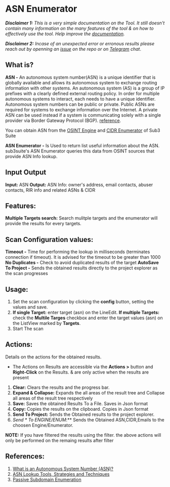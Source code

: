 # ASN Enumerator 

***Disclaimer 1:** This is a very simple documentation on the Tool. It still doesn't contain many information on the many features of the tool & on how to effectively use the tool. Help improve the [documentation](https://github.com/3nock/s3s_doc).*

***Disclaimer 2:** Incase of an unexpected error or erronous results please reach out by openning an [issue](https://github.com/3nock/sub3suite/issues) on the repo or on [Telegram](https://t.me/sub3suite) chat*.

## What is? 

**ASN -** An autonomous system number(ASN) is a unique identifier that is globally available and allows its autonomous system to exchange routing information with other systems.
An autonomous system (AS) is a group of IP prefixes with a clearly defined external routing policy. In order for multiple autonomous systems to interact, each needs to have a unique identifier. 
Autonomous system numbers can be public or private. Public ASNs are required for systems to exchange information over the Internet. 
A private ASN can be used instead if a system is communicating solely with a single provider via Border Gateway Protocol (BGP).
[reference](https://blog.stackpath.com/autonomous-system-number).

You can obtain ASN from the [OSINT Engine](../engines/osint.md) and [CIDR Enumerator](cidr.md) of Sub3 Suite

**ASN Enumerator -** Is Used to return list useful information about the ASN. 
sub3suite's ASN Enumerator queries this data from OSINT sources that provide ASN Info lookup.

## Input Output 

**Input:** ASN
**Output:** ASN Info: owner's address, email contacts, abuser contacts, RIR info and related ASNs & CIDR

## Features: 

**Multiple Targets search:** Search mulitple targets and the enumerator will provide the results for every targets.


## Scan Configuration values: 

**Timeout -** Time for performing the lookup in milliseconds (terminates connection if timeout). It is advised for the timeout to be greater than 1000
**No Duplicates -** Check to avoid duplicated results of the target
**AutoSave To Project -** Sends the obtained results directly to the project explorer as the scan progresses


## Usage: 

1. Set the scan configuration by clicking the **config** button, setting the values and save.
2. **If single Target:** enter target (asn) on the LineEdit. **If multiple Targets:** check the **Multile Targes** checkbox and enter the target values (asn) on the ListView marked by **Targets**. 
3. Start The scan

## Actions: 

Details on the actions for the obtained results.

 - The Actions on Results are accessible via the **Actions >** button and **Right-Click** on the Results. & are only active when the results are present

1. **Clear:** Clears the results and the progress bar.
2. **Expand & Collapse:** Expands the all areas of the result tree and Collapse all areas of the result tree respectively
3. **Save:** Saves the obtained Results To a File. Saves in Json format
4. **Copy:** Copies the results on the clipboard. Copies in Json format
5. **Send To Project:** Sends the Obtained results to the project explorer.
5. **Send * To ENGINE*/ENUM*:** Sends the Obtained ASN,CIDR,Emails to the choosen Engine/Enumerator.

**NOTE:**
	If you have filtered the results using the filter. the above actions will only be performed on the remaing results after filter
	
## References: 
1. [What is an Autonomous System Number (ASN)?](https://blog.stackpath.com/autonomous-system-number)
2. [ASN Lookup Tools, Strategies and Techniques](https://securitytrails.com/blog/asn-lookup)
3. [Passive Subdomain Enumeration](https://niiconsulting.com/checkmate/2020/09/passive-subdomain-enumeration-part-1)